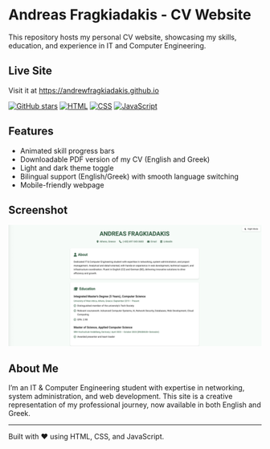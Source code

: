 # Andreas Fragkiadakis - CV Website
This repository hosts my personal CV website, showcasing my skills, education, and experience in IT and Computer Engineering.

## Live Site
Visit it at <a href="https://andrewfragkiadakis.github.io" target="_blank">https://andrewfragkiadakis.github.io</a> <i class="fas fa-external-link-alt"></i>

[![GitHub stars](https://img.shields.io/github/stars/andrewfragkiadakis/afragkiadakis.github.io?style=social)](https://github.com/andrewfragkiadakis/afragkiadakis.github.io/stargazers)
[![HTML](https://img.shields.io/badge/HTML-Used-orange)](https://github.com/andrewfragkiadakis/afragkiadakis.github.io)
[![CSS](https://img.shields.io/badge/CSS-Used-blue)](https://github.com/andrewfragkiadakis/afragkiadakis.github.io)
[![JavaScript](https://img.shields.io/badge/JavaScript-Used-yellow)](https://github.com/andrewfragkiadakis/afragkiadakis.github.io)

## Features
- Animated skill progress bars
- Downloadable PDF version of my CV (English and Greek)
- Light and dark theme toggle
- Bilingual support (English/Greek) with smooth language switching
- Mobile-friendly webpage

## Screenshot
![Website Screenshot](screenshot.png)

## About Me
I’m an IT & Computer Engineering student with expertise in networking, system administration, and web development. 
This site is a creative representation of my professional journey, now available in both English and Greek.

---
Built with ❤️ using HTML, CSS, and JavaScript.
